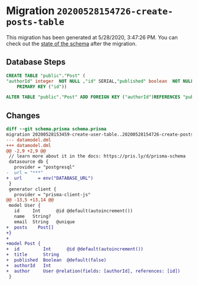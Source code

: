 # Migration `20200528154726-create-posts-table`

This migration has been generated at 5/28/2020, 3:47:26 PM.
You can check out the [state of the schema](./schema.prisma) after the migration.

## Database Steps

```sql
CREATE TABLE "public"."Post" (
"authorId" integer  NOT NULL ,"id" SERIAL,"published" boolean  NOT NULL DEFAULT false,"title" text  NOT NULL ,
    PRIMARY KEY ("id"))

ALTER TABLE "public"."Post" ADD FOREIGN KEY ("authorId")REFERENCES "public"."User"("id") ON DELETE CASCADE  ON UPDATE CASCADE
```

## Changes

```diff
diff --git schema.prisma schema.prisma
migration 20200528153459-create-user-table..20200528154726-create-posts-table
--- datamodel.dml
+++ datamodel.dml
@@ -2,9 +2,9 @@
 // learn more about it in the docs: https://pris.ly/d/prisma-schema
 datasource db {
   provider = "postgresql"
-  url = "***"
+  url      = env("DATABASE_URL")
 }
 generator client {
   provider = "prisma-client-js"
@@ -13,5 +13,14 @@
 model User {
   id     Int      @id @default(autoincrement())
   name   String?
   email  String   @unique
+  posts    Post[]
+}
+
+model Post {
+  id         Int      @id @default(autoincrement())
+  title      String
+  published  Boolean  @default(false)
+  authorId   Int
+  author     User @relation(fields: [authorId], references: [id])
 }
```



